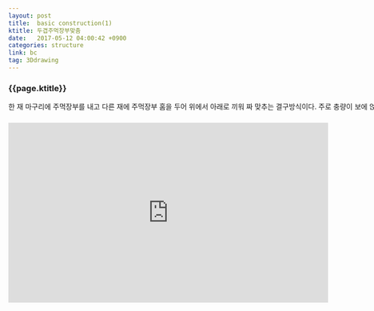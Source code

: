 ```yaml
---
layout: post
title:  basic construction(1)
ktitle: 두겹주먹장부맞춤
date:   2017-05-12 04:00:42 +0900
categories: structure
link: bc
tag: 3Ddrawing
---
```


<div style="width:900px; margin:0px auto">

<h3>
	{{page.ktitle}}
</h3>

<p style="line-height: 160%">한 재 마구리에 주먹장부를 내고 다른 재에 주먹장부 홈을 두어 위에서 아래로 끼워 짜
맞추는 결구방식이다.
주로 충량이 보에 얹힐 때 통물림하여 결구된다.</p>	
</div>	

<div style="text-align:center; margin:20px 0px 30px 0px; display: block;">
<iframe width="640" height="360" src="https://www.youtube.com/embed/eBfqFhd6ZF4" frameborder="0" gesture="media" allow="encrypted-media" allowfullscreen></iframe></div>
